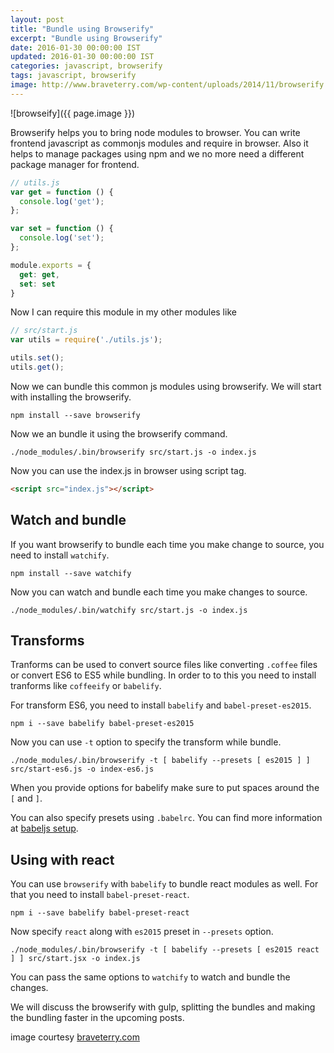 ```yaml
---
layout: post
title: "Bundle using Browserify"
excerpt: "Bundle using Browserify"
date: 2016-01-30 00:00:00 IST
updated: 2016-01-30 00:00:00 IST
categories: javascript, browserify
tags: javascript, browserify
image: http://www.braveterry.com/wp-content/uploads/2014/11/browserify.png
---
```


![browseify]({{ page.image }})

Browserify helps you to bring node modules to browser. You can write frontend javascript as commonjs modules and require in browser. Also it helps to manage packages using npm and we no more need a different package manager for frontend.

```js
// utils.js
var get = function () {
  console.log('get');
};

var set = function () {
  console.log('set');
};

module.exports = {
  get: get,
  set: set
}
```
Now I can require this module in my other modules like

```js
// src/start.js
var utils = require('./utils.js');

utils.set();
utils.get();
```

Now we can bundle this common js modules using browserify. We will start with installing the browserify.

```
npm install --save browserify
```

Now we an bundle it using the browserify command.

```
./node_modules/.bin/browserify src/start.js -o index.js
```

Now you can use the index.js in browser using script tag.

```html
<script src="index.js"></script>
```

## Watch and bundle

If you want browserify to bundle each time you make change to source, you need to install `watchify`.

```
npm install --save watchify
```

Now you can watch and bundle each time you make changes to source.

```
./node_modules/.bin/watchify src/start.js -o index.js
```

## Transforms

Tranforms can be used to convert source files like converting `.coffee` files or convert ES6 to ES5 while bundling. In order to to this you need to install tranforms like `coffeeify` or `babelify`.

For transform ES6, you need to install `babelify` and `babel-preset-es2015`.

```
npm i --save babelify babel-preset-es2015
```
Now you can use `-t` option to specify the transform while bundle.

```
./node_modules/.bin/browserify -t [ babelify --presets [ es2015 ] ] src/start-es6.js -o index-es6.js
```
When you provide options for babelify make sure to put spaces around the `[` and `]`.

You can also specify presets using `.babelrc`. You can find more information at [babeljs setup](/2016/01/babeljs-writing-next-generation-js.html).

## Using with react

You can use `browserify` with `babelify` to bundle react modules as well. For that you need to install `babel-preset-react`. 

```
npm i --save babelify babel-preset-react
```

Now specify `react` along with `es2015` preset in `--presets` option.

```
./node_modules/.bin/browserify -t [ babelify --presets [ es2015 react ] ] src/start.jsx -o index.js
```

You can pass the same options to `watchify` to watch and bundle the changes.

We will discuss the browserify with gulp, splitting the bundles and making the bundling faster in the upcoming posts.

image courtesy [braveterry.com](http://www.braveterry.com)